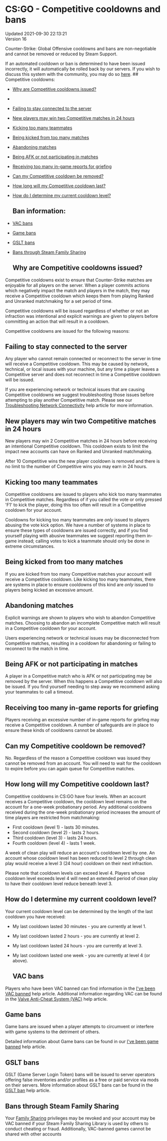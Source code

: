 # CS:GO - Competitive cooldowns and bans
Updated 2021-09-30 22:13:21  
Version 16  

Counter-Strike: Global Offensive cooldowns and bans are non-negotiable and cannot be removed or reduced by Steam Support.  
  
If an automated cooldown or ban is determined to have been issued incorrectly, it will automatically be rolled back by our servers. If you wish to discuss this system with the community, you may do so [here](http://steamcommunity.com/app/730/discussions/).  ## Competitive cooldowns:

* [Why are Competitive cooldowns issued?](#whycool)
* 
* [Failing to stay connected to the server](#server)
* [New players may win two Competitive matches in 24 hours](#newplayer)
* [Kicking too many teammates](#kicker)
* [Being kicked from too many matches](#kickee)
* [Abandoning matches](#abandon)
* [Being AFK or not participating in matches](#afk)
* [Receiving too many in-game reports for griefing](#grief)
* [Can my Competitive cooldown be removed?](#removecool)
* [How long will my Competitive cooldown last?](#length)
* [How do I determine my current cooldown level?](#level)

  ## Ban information:

* [VAC bans](#vacbans)
* [Game bans](#gameban)
* [GSLT bans](#gslt)
* [Bans through Steam Family Sharing](#familyban)

  
  ## Why are Competitive cooldowns issued?
Competitive cooldowns exist to ensure that Counter-Strike matches are enjoyable for all players on the server. When a player commits actions which negatively impact the match and players in the match, they may receive a Competitive cooldown which keeps them from playing Ranked and Unranked matchmaking for a set period of time.  
  
Competitive cooldowns will be issued regardless of whether or not an infraction was intentional and explicit warnings are given to players before committing an action that will result in a cooldown.  
  
Competitive cooldowns are issued for the following reasons:    
  ## Failing to stay connected to the server
Any player who cannot remain connected or reconnect to the server in time will receive a Competitive cooldown. This may be caused by network, technical, or local issues with your machine, but any time a player leaves a Competitive server and does not reconnect in time a Competitive cooldown will be issued.  
  
If you are experiencing network or technical issues that are causing Competitive cooldowns we suggest troubleshooting those issues before attempting to play another Competitive match. Please see our [Troubleshooting Network Connectivity](https://help.steampowered.com/en/faqs/view/669A-2F68-D1D1-A5EC) help article for more information.    
  ## New players may win two Competitive matches in 24 hours
New players may win 2 Competitive matches in 24 hours before receiving an intentional Competitive cooldown. This cooldown exists to limit the impact new accounts can have on Ranked and Unranked matchmaking.  
  
After 10 Competitive wins the new player cooldown is removed and there is no limit to the number of Competitive wins you may earn in 24 hours.    
  ## Kicking too many teammates
Competitive cooldowns are issued to players who kick too many teammates in Competitive matches. Regardless of if you called the vote or only pressed 'F1' to kick the player, doing this too often will result in a Competitive cooldown for your account.  
  
Cooldowns for kicking too many teammates are *only* issued to players abusing the vote kick option. We have a number of systems in place to ensure these types of cooldowns are issued correctly, and if you find yourself playing with abusive teammates we suggest reporting them in-game instead; calling votes to kick a teammate should only be done in extreme circumstances.    
  ## Being kicked from too many matches
If you are kicked from too many Competitive matches your account will receive a Competitive cooldown. Like kicking too many teammates, there are systems in place to ensure cooldowns of this kind are *only* issued to players being kicked an excessive amount.    
  ## Abandoning matches
Explicit warnings are shown to players who wish to abandon Competitive matches. Choosing to abandon an incomplete Competitive match will result in a Competitive cooldown for your account.  
  
Users experiencing network or technical issues may be disconnected from Competitive matches, resulting in a cooldown for abandoning or failing to reconnect to the match in time.    
  ## Being AFK or not participating in matches
A player in a Competitive match who is AFK or not participating may be removed by the server. When this happens a Competitive cooldown will also be issued. If you find yourself needing to step away we recommend asking your teammates to call a timeout.    
  ## Receiving too many in-game reports for griefing
Players receiving an excessive number of in-game reports for griefing may receive a Competitive cooldown. A number of safeguards are in place to ensure these kinds of cooldowns cannot be abused.    
  ## Can my Competitive cooldown be removed?
No. Regardless of the reason a Competitive cooldown was issued they cannot be removed from an account. You will need to wait for the cooldown to expire before you can again queue for Competitive matches.    
  ## How long will my Competitive cooldown last?
Competitive cooldowns in CS:GO have four levels. When an account receives a Competitive cooldown, the cooldown level remains on the account for a one-week probationary period. Any additional cooldowns received during the one-week probationary period increases the amount of time players are restricted from matchmaking:  

* First cooldown (level 1) - lasts 30 minutes.
* Second cooldown (level 2) - lasts 2 hours.
* Third cooldown (level 3) - lasts 24 hours.
* Fourth cooldown (level 4) - lasts 1 week.

A week of clean play will reduce an account's cooldown level by one. An account whose cooldown level has been reduced to level 2 through clean play would receive a level 3 (24 hour) cooldown on their next infraction.  
  
Please note that cooldown levels can exceed level 4. Players whose cooldown level exceeds level 4 will need an extended period of clean play to have their cooldown level reduce beneath level 3.    
  ## How do I determine my current cooldown level?
Your current cooldown level can be determined by the length of the last cooldown you have received:  

* My last cooldown lasted 30 minutes - you are currently at level 1.
* My last cooldown lasted 2 hours - you are currently at level 2.
* My last cooldown lasted 24 hours - you are currently at level 3.
* My last cooldown lasted one week - you are currently at level 4 (or above).

      
  ## VAC bans
Players who have been VAC banned can find information in the [I've been VAC banned](https://help.steampowered.com/en/faqs/view/647C-5CC1-7EA9-3C29) help article. Additional information regarding VAC can be found in the [Valve Anti-Cheat System (VAC)](https://help.steampowered.com/en/faqs/view/571A-97DA-70E9-FF74) help article.    
  ## Game bans
Game bans are issued when a player attempts to circumvent or interfere with game systems to the detriment of others.  
  
Detailed information about Game bans can be found in our [I've been game banned](https://help.steampowered.com/en/faqs/view/4E54-0B96-D0A4-1557) help article.  
  ## GSLT bans
GSLT (Game Server Login Token) bans will be issued to server operators offering false inventories and/or profiles as a free or paid service via mods on their servers. More information about GSLT bans can be found in the [GSLT ban](https://help.steampowered.com/en/faqs/view/07AF-502E-A104-BD4B) help article.    
  ## Bans through Steam Family Sharing
Your [Family Sharing](https://help.steampowered.com/en/faqs/view/57A7-503C-991F-E9A8) privileges may be revoked and your account may be VAC banned if your Steam Family Sharing Library is used by others to conduct cheating or fraud. Additionally, VAC-banned games cannot be shared with other accounts